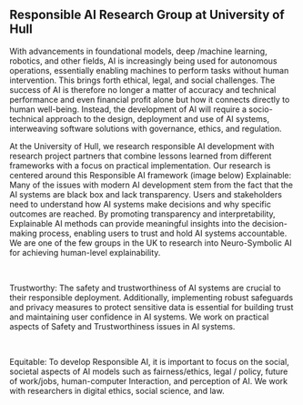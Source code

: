 ## Responsible AI Research Group at University of Hull

<!--

**Here are some ideas to get you started:**

🙋‍♀️ A short introduction - what is your organization all about?
🌈 Contribution guidelines - how can the community get involved?
👩‍💻 Useful resources - where can the community find your docs? Is there anything else the community should know?
🍿 Fun facts - what does your team eat for breakfast?
🧙 Remember, you can do mighty things with the power of [Markdown](https://docs.github.com/github/writing-on-github/getting-started-with-writing-and-formatting-on-github/basic-writing-and-formatting-syntax)
-->


<p aligh="justified">With advancements in foundational models, deep /machine learning, robotics, and other fields, AI is increasingly being used for autonomous operations, essentially enabling machines to perform tasks without human intervention. This brings forth ethical, legal, and social challenges. The success of AI is therefore no longer a matter of accuracy and technical performance and even financial profit alone but how it connects directly to human well-being. Instead, the development of AI will require a socio-technical approach to the design, deployment and use of AI systems, interweaving software solutions with governance, ethics, and regulation.</p>

At the University of Hull, we research responsible AI development with research project partners that combine lessons learned from different frameworks with a focus on practical implementation. Our research is centered around this Responsible AI framework (image below)
Explainable: Many of the issues with modern AI development stem from the fact that the AI systems are black box and lack transparency. Users and stakeholders need to understand how AI systems make decisions and why specific outcomes are reached. By promoting transparency and interpretability, Explainable AI methods can provide meaningful insights into the decision-making process, enabling users to trust and hold AI systems accountable. We are one of the few groups in the UK to research into Neuro-Symbolic AI for achieving human-level explainability.

​

Trustworthy: The safety and trustworthiness of AI systems are crucial to their responsible deployment. Additionally, implementing robust safeguards and privacy measures to protect sensitive data is essential for building trust and maintaining user confidence in AI systems. We work on practical aspects of Safety and Trustworthiness issues in AI systems. 

​

Equitable: To develop Responsible AI, it is important to focus on the social, societal aspects of AI models such as fairness/ethics, legal / policy, future of work/jobs, human-computer Interaction, and perception of AI. We work with researchers in digital ethics, social science, and law. 
